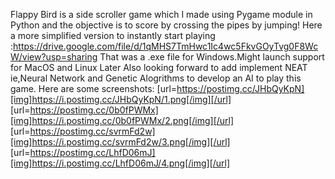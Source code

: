 Flappy Bird is a side scroller game which I made using Pygame module in Python and the objective is to score by crossing the pipes by jumping!
Here a more simplified version to instantly start playing 
:https://drive.google.com/file/d/1qMHS7TmHwc1Ic4wc5FkvGOyTvg0F8WcW/view?usp=sharing
That was a .exe file for Windows.Might launch support for MacOS and Linux Later
Also looking forward to add implement NEAT ie,Neural Network and Genetic Alogrithms to develop an AI to play this game.
Here are some screenshots:
[url=https://postimg.cc/JHbQyKpN][img]https://i.postimg.cc/JHbQyKpN/1.png[/img][/url]
[url=https://postimg.cc/0b0fPWMx][img]https://i.postimg.cc/0b0fPWMx/2.png[/img][/url]
[url=https://postimg.cc/svrmFd2w][img]https://i.postimg.cc/svrmFd2w/3.png[/img][/url]
[url=https://postimg.cc/LhfD06mJ][img]https://i.postimg.cc/LhfD06mJ/4.png[/img][/url]
